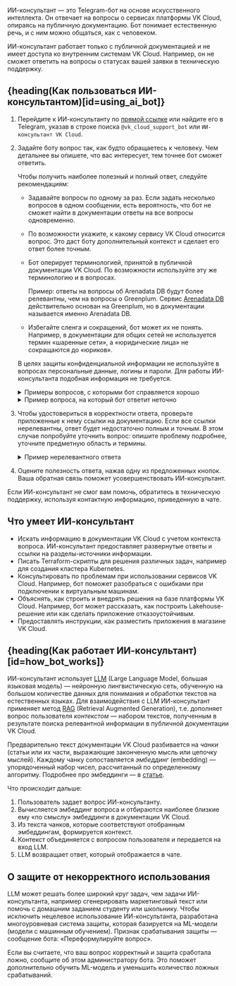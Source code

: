 ИИ-консультант — это Telegram-бот на основе искусственного интеллекта. Он отвечает на вопросы о сервисах платформы VK Cloud, опираясь на публичную документацию. Бот понимает естественную речь, и с ним можно общаться, как с человеком.

ИИ-консультант работает только с публичной документацией и не имеет доступа ко внутренним системам VK Cloud. Например, он не сможет ответить на вопросы о статусах вашей заявки в техническую поддержку.

## {heading(Как пользоваться ИИ-консультантом)[id=using_ai_bot]}

1.	Перейдите к ИИ-консультанту по [прямой ссылке](https://t.me/vk_cloud_support_bot) или найдите его в Telegram, указав в строке поиска `@vk_cloud_support_bot` или `ИИ-консультант VK Cloud`.

1.	Задайте боту вопрос так, как будто обращаетесь к человеку. Чем детальнее вы опишете, что вас интересует, тем точнее бот сможет ответить.

    Чтобы получить наиболее полезный и полный ответ, следуйте рекомендациям:

    * Задавайте вопросы по одному за раз. Если задать несколько вопросов в одном сообщении, есть вероятность, что бот не сможет найти в документации ответы на все вопросы одновременно.
    * По возможности укажите, к какому сервису VK Cloud относится вопрос. Это даст боту дополнительный контекст и сделает его ответ более точным.
    * Бот оперирует терминологией, принятой в публичной документации VK Cloud. По возможности используйте эту же терминологию и в вопросах.

        Пример: ответы на вопросы об Arenadata DB будут более релевантны, чем на вопросы о Greenplum. Сервис [Arenadata DB](/ru/dbs/adb) действительно основан на Greenplum, но в документации называется именно Arenadata DB.

    * Избегайте сленга и сокращений, бот может их не понять. Например, в документации для общих сетей не используется термин «шаренные сети», а «юридические лица» не сокращаются до «юриков».

    <warn>

    В целях защиты конфиденциальной информации не используйте в вопросах персональные данные, логины и пароли. Для работы ИИ-консультанта подобная информация не требуется.

    </warn>

    <details>
    <summary>Примеры вопросов, с которыми бот справляется хорошо</summary>

    * Как развернуть виртуальную машину с помощью terraform?
    * Как настроить группы безопасности?

    </details>

    <details>
    <summary>Пример вопроса, на который бот ответит неточно</summary>

    Рассмотрим вопрос: «масштабирование кластера». С какими сложностями столкнется бот при ответе?

    * В VK Cloud много разных кластеров: кластер Kubernetes, кластер Spark, кластеры различных баз данных, кластер Arenadata DB и т.д. Бот не знает, какой кластер имеет в виду пользователь.

        Если указать в вопросе нужный сервис, ответ бота будет точнее. Пример: «масштабирование кластера Kubernetes».

    * Бот не знает, что именно пользователь хочет узнать о масштабировании кластера.

        Если детализировать вопрос, бот найдет в документации VK Cloud наиболее релевантную информацию по этому вопросу. Примеры детализации:

        * Как выполнить масштабирование кластера Kubernetes в личном кабинете?
        * Как настроить автоматическое масштабирование кластера Kubernetes?
        * Для каких баз данных поддерживается масштабирование кластера?

    </details>

1. Чтобы удостовериться в корректности ответа, проверьте приложенные к нему ссылки на документацию. Если все ссылки нерелевантны, ответ будет недостаточно полным и точным. В этом случае попробуйте уточнить вопрос: опишите проблему подробнее, уточните предметную область и термины.

    <details>
    <summary>Пример нерелевантного ответа</summary>

    Вы спросили про ВМ или базу данных, а по ссылкам видите, что ИИ-консультант использовал только документацию по сервису 1С ГРМ или Marketplace. Скорее всего, это не те разделы, которые нужны для ответа на ваш вопрос. Попробуйте уточнить вопрос.

    </details>

1. Оцените полезность ответа, нажав одну из предложенных кнопок. Ваша обратная связь поможет усовершенствовать ИИ-консультант.

Если ИИ-консультант не смог вам помочь, обратитесь в техническую поддержку, используя контактную информацию, приведенную в чате.

## Что умеет ИИ-консультант

* Искать информацию в документации VK Cloud с учетом контекста вопроса. ИИ-консультант предоставляет развернутые ответы и ссылки на разделы-источники информации.
* Писать Terraform-скрипты для решения различных задач, например для создания кластера Kubernetes.
* Консультировать по проблемам при использовании сервисов VK Cloud. Например, бот поможет разобраться с ошибками при подключении к виртуальным машинам.
* Объяснять, как строить и внедрять решения на базе платформы VK Cloud. Например, бот может рассказать, как построить Lakehouse-решение или как сделать приложение отказоустойчивым.
* Предоставлять инструкции, как разместить приложения в магазине VK Cloud.

## {heading(Как работает ИИ-консультант)[id=how_bot_works]}

ИИ-консультант использует [LLM](https://ru.wikipedia.org/wiki/Большая_языковая_модель) (Large Language Model, большая языковая модель) — нейронную лингвистическую сеть, обученную на большом количестве данных для понимания и обработки текстов на естественных языках. Для взаимодействия с LLM ИИ-консультант применяет метод [RAG](https://en.wikipedia.org/wiki/Retrieval-augmented_generation) (Retrieval Augmented Generation), т.е. дополняет вопрос пользователя *контекстом* — набором текстов, полученным в результате поиска релевантной информации в публичной документации VK Cloud.

Предварительно текст документации VK Cloud разбивается на *чанки* (статьи или их части, выражающие законченную мысль или цепочку мыслей). Каждому чанку сопоставляется *эмбеддинг* (embedding) — упорядоченный набор чисел, рассчитанный по определенному алгоритму. Подробнее про эмбеддинги — в [статье](https://www.nkj.ru/open/36052/).

Что происходит дальше:

1. Пользователь задает вопрос ИИ-консультанту.
1. Вычисляется эмбеддинг вопроса и отбираются наиболее близкие ему «по смыслу» эмбеддинги в документации VK Cloud.
1. Из текста чанков, которые соответствуют отобранным эмбеддингам, формируется контекст.
1. Контекст объединяется с вопросом пользователя и передается на вход LLM.
1. LLM возвращает ответ, который отображается в чате.

## О защите от некорректного использования

LLM может решать более широкий круг задач, чем задачи ИИ-консультанта, например сгенерировать маркетинговый текст или помочь с домашним заданием студенту или школьнику. Чтобы исключить нецелевое использование ИИ-консультанта, разработана многоуровневая система защиты, которая базируется на ML-модели (модели с машинным обучением). Признак срабатывания защиты — сообщение бота: «Переформулируйте вопрос».

Если вы считаете, что ваш вопрос корректный и защита сработала ложно, сообщите об этом администратору бота. Это поможет дополнительно обучить ML-модель и уменьшить количество ложных срабатываний.
